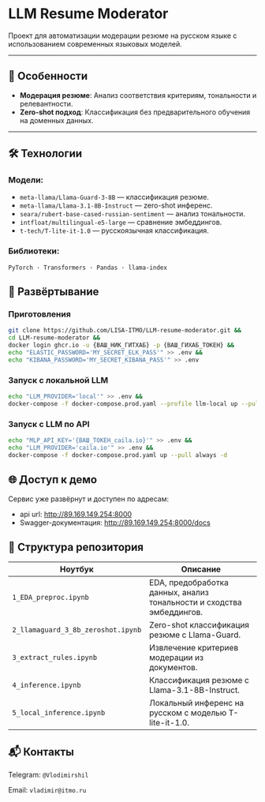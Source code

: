 # LLM Resume Moderator

Проект для автоматизации модерации резюме на русском языке с использованием современных языковых моделей.

---

## 🌟 **Особенности**
- **Модерация резюме**: Анализ соответствия критериям, тональности и релевантности.
- **Zero-shot подход**: Классификация без предварительного обучения на доменных данных.

---

## 🛠️ **Технологии**
### Модели:
- `meta-llama/Llama-Guard-3-8B` — классификация резюме.
- `meta-llama/Llama-3.1-8B-Instruct` — zero-shot инференс.
- `seara/rubert-base-cased-russian-sentiment` — анализ тональности.
- `intfloat/multilingual-e5-large` — сравнение эмбеддингов.
- `t-tech/T-lite-it-1.0` — русскоязычная классификация.

### Библиотеки:
`PyTorch · Transformers · Pandas · llama-index`

## 🚀 **Развёртывание**

### **Приготовления**
```bash
git clone https://github.com/LISA-ITMO/LLM-resume-moderator.git &&
cd LLM-resume-moderator &&
docker login ghcr.io -u {ВАШ_НИК_ГИТХАБ} -p {ВАШ_ГИХАБ_ТОКЕН} &&
echo "ELASTIC_PASSWORD='MY_SECRET_ELK_PASS'" >> .env &&
echo "KIBANA_PASSWORD='MY_SECRET_KIBANA_PASS'" >> .env
```

### **Запуск с локальной LLM**
```bash
echo "LLM_PROVIDER='local'" >> .env &&
docker-compose -f docker-compose.prod.yaml --profile llm-local up --pull always -d 
```

### **Запуск с LLM по API**
```bash
echo "MLP_API_KEY='{ВАШ_ТОКЕН_caila.io}'" >> .env &&
echo "LLM_PROVIDER='caila.io'" >> .env &&
docker-compose -f docker-compose.prod.yaml up --pull always -d 
```

## **🌐 Доступ к демо**
Сервис уже развёрнут и доступен по адресам:
- api url: http://89.169.149.254:8000
- Swagger-документация: http://89.169.149.254:8000/docs

## 📂 Структура репозитория
| Ноутбук                            | Описание                                                              |
| ---------------------------------- | --------------------------------------------------------------------- |
| `1_EDA_preproc.ipynb`              | EDA, предобработка данных, анализ тональности и сходства эмбеддингов. |
| `2_llamaguard_3_8b_zeroshot.ipynb` | Zero-shot классификация резюме с Llama-Guard.                         |
| `3_extract_rules.ipynb`            | Извлечение критериев модерации из документов.                         |
| `4_inference.ipynb`                | Классификация резюме с Llama-3.1-8B-Instruct.                         |
| `5_local_inference.ipynb`          | Локальный инференс на русском с моделью T-lite-it-1.0.                |

## 📬 Контакты
Telegram: `@Vlodimirshil`
    
Email: `vladimir@itmo.ru`
